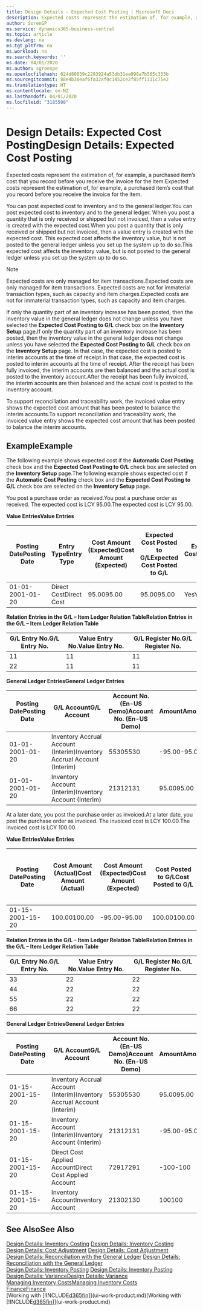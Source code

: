 ```yaml
---
title: Design Details - Expected Cost Posting | Microsoft Docs
description: Expected costs represent the estimation of, for example, a purchased item’s cost that you record before you receive the invoice for the item.
author: SorenGP
ms.service: dynamics365-business-central
ms.topic: article
ms.devlang: na
ms.tgt_pltfrm: na
ms.workload: na
ms.search.keywords: ''
ms.date: 04/01/2020
ms.author: sgroespe
ms.openlocfilehash: 024d80039c2293924a53db31ea998a7b565c333b
ms.sourcegitcommit: 88e4b30eaf6fa32af0c1452ce2f85ff1111c75e2
ms.translationtype: HT
ms.contentlocale: en-NZ
ms.lasthandoff: 04/01/2020
ms.locfileid: "3185508"
---
```

# <a name="design-details-expected-cost-posting"></a><span data-ttu-id="37ca6-103">Design Details: Expected Cost Posting</span><span class="sxs-lookup"><span data-stu-id="37ca6-103">Design Details: Expected Cost Posting</span></span>
<span data-ttu-id="37ca6-104">Expected costs represent the estimation of, for example, a purchased item’s cost that you record before you receive the invoice for the item.</span><span class="sxs-lookup"><span data-stu-id="37ca6-104">Expected costs represent the estimation of, for example, a purchased item’s cost that you record before you receive the invoice for the item.</span></span>  

 <span data-ttu-id="37ca6-105">You can post expected cost to inventory and to the general ledger.</span><span class="sxs-lookup"><span data-stu-id="37ca6-105">You can post expected cost to inventory and to the general ledger.</span></span> <span data-ttu-id="37ca6-106">When you post a quantity that is only received or shipped but not invoiced, then a value entry is created with the expected cost.</span><span class="sxs-lookup"><span data-stu-id="37ca6-106">When you post a quantity that is only received or shipped but not invoiced, then a value entry is created with the expected cost.</span></span> <span data-ttu-id="37ca6-107">This expected cost affects the inventory value, but is not posted to the general ledger unless you set up the system up to do so.</span><span class="sxs-lookup"><span data-stu-id="37ca6-107">This expected cost affects the inventory value, but is not posted to the general ledger unless you set up the system up to do so.</span></span>  

> [!NOTE]  
>  <span data-ttu-id="37ca6-108">Expected costs are only managed for item transactions.</span><span class="sxs-lookup"><span data-stu-id="37ca6-108">Expected costs are only managed for item transactions.</span></span> <span data-ttu-id="37ca6-109">Expected costs are not for immaterial transaction types, such as capacity and item charges.</span><span class="sxs-lookup"><span data-stu-id="37ca6-109">Expected costs are not for immaterial transaction types, such as capacity and item charges.</span></span>  

 <span data-ttu-id="37ca6-110">If only the quantity part of an inventory increase has been posted, then the inventory value in the general ledger does not change unless you have selected the **Expected Cost Posting to G/L** check box on the **Inventory Setup** page.</span><span class="sxs-lookup"><span data-stu-id="37ca6-110">If only the quantity part of an inventory increase has been posted, then the inventory value in the general ledger does not change unless you have selected the **Expected Cost Posting to G/L** check box on the **Inventory Setup** page.</span></span> <span data-ttu-id="37ca6-111">In that case, the expected cost is posted to interim accounts at the time of receipt.</span><span class="sxs-lookup"><span data-stu-id="37ca6-111">In that case, the expected cost is posted to interim accounts at the time of receipt.</span></span> <span data-ttu-id="37ca6-112">After the receipt has been fully invoiced, the interim accounts are then balanced and the actual cost is posted to the inventory account.</span><span class="sxs-lookup"><span data-stu-id="37ca6-112">After the receipt has been fully invoiced, the interim accounts are then balanced and the actual cost is posted to the inventory account.</span></span>  

 <span data-ttu-id="37ca6-113">To support reconciliation and traceability work, the invoiced value entry shows the expected cost amount that has been posted to balance the interim accounts.</span><span class="sxs-lookup"><span data-stu-id="37ca6-113">To support reconciliation and traceability work, the invoiced value entry shows the expected cost amount that has been posted to balance the interim accounts.</span></span>  

## <a name="example"></a><span data-ttu-id="37ca6-114">Example</span><span class="sxs-lookup"><span data-stu-id="37ca6-114">Example</span></span>  
 <span data-ttu-id="37ca6-115">The following example shows expected cost if the **Automatic Cost Posting** check box and the **Expected Cost Posting to G/L** check box are selected on the **Inventory Setup** page.</span><span class="sxs-lookup"><span data-stu-id="37ca6-115">The following example shows expected cost if the **Automatic Cost Posting** check box and the **Expected Cost Posting to G/L** check box are selected on the **Inventory Setup** page.</span></span>  

 <span data-ttu-id="37ca6-116">You post a purchase order as received.</span><span class="sxs-lookup"><span data-stu-id="37ca6-116">You post a purchase order as received.</span></span> <span data-ttu-id="37ca6-117">The expected cost is LCY 95.00.</span><span class="sxs-lookup"><span data-stu-id="37ca6-117">The expected cost is LCY 95.00.</span></span>  

 <span data-ttu-id="37ca6-118">**Value Entries**</span><span class="sxs-lookup"><span data-stu-id="37ca6-118">**Value Entries**</span></span>  

|<span data-ttu-id="37ca6-119">Posting Date</span><span class="sxs-lookup"><span data-stu-id="37ca6-119">Posting Date</span></span>|<span data-ttu-id="37ca6-120">Entry Type</span><span class="sxs-lookup"><span data-stu-id="37ca6-120">Entry Type</span></span>|<span data-ttu-id="37ca6-121">Cost Amount (Expected)</span><span class="sxs-lookup"><span data-stu-id="37ca6-121">Cost Amount (Expected)</span></span>|<span data-ttu-id="37ca6-122">Expected Cost Posted to G/L</span><span class="sxs-lookup"><span data-stu-id="37ca6-122">Expected Cost Posted to G/L</span></span>|<span data-ttu-id="37ca6-123">Expected Cost</span><span class="sxs-lookup"><span data-stu-id="37ca6-123">Expected Cost</span></span>|<span data-ttu-id="37ca6-124">Item Ledger Entry No.</span><span class="sxs-lookup"><span data-stu-id="37ca6-124">Item Ledger Entry No.</span></span>|<span data-ttu-id="37ca6-125">Entry No.</span><span class="sxs-lookup"><span data-stu-id="37ca6-125">Entry No.</span></span>|  
|------------------|----------------|------------------------------|----------------------------------|-------------------|---------------------------|---------------|  
|<span data-ttu-id="37ca6-126">01-01-20</span><span class="sxs-lookup"><span data-stu-id="37ca6-126">01-01-20</span></span>|<span data-ttu-id="37ca6-127">Direct Cost</span><span class="sxs-lookup"><span data-stu-id="37ca6-127">Direct Cost</span></span>|<span data-ttu-id="37ca6-128">95.00</span><span class="sxs-lookup"><span data-stu-id="37ca6-128">95.00</span></span>|<span data-ttu-id="37ca6-129">95.00</span><span class="sxs-lookup"><span data-stu-id="37ca6-129">95.00</span></span>|<span data-ttu-id="37ca6-130">Yes</span><span class="sxs-lookup"><span data-stu-id="37ca6-130">Yes</span></span>|<span data-ttu-id="37ca6-131">1</span><span class="sxs-lookup"><span data-stu-id="37ca6-131">1</span></span>|<span data-ttu-id="37ca6-132">1</span><span class="sxs-lookup"><span data-stu-id="37ca6-132">1</span></span>|  

 <span data-ttu-id="37ca6-133">**Relation Entries in the G/L – Item Ledger Relation Table**</span><span class="sxs-lookup"><span data-stu-id="37ca6-133">**Relation Entries in the G/L – Item Ledger Relation Table**</span></span>  

|<span data-ttu-id="37ca6-134">G/L Entry No.</span><span class="sxs-lookup"><span data-stu-id="37ca6-134">G/L Entry No.</span></span>|<span data-ttu-id="37ca6-135">Value Entry No.</span><span class="sxs-lookup"><span data-stu-id="37ca6-135">Value Entry No.</span></span>|<span data-ttu-id="37ca6-136">G/L Register No.</span><span class="sxs-lookup"><span data-stu-id="37ca6-136">G/L Register No.</span></span>|  
|--------------------|---------------------|-----------------------|  
|<span data-ttu-id="37ca6-137">1</span><span class="sxs-lookup"><span data-stu-id="37ca6-137">1</span></span>|<span data-ttu-id="37ca6-138">1</span><span class="sxs-lookup"><span data-stu-id="37ca6-138">1</span></span>|<span data-ttu-id="37ca6-139">1</span><span class="sxs-lookup"><span data-stu-id="37ca6-139">1</span></span>|  
|<span data-ttu-id="37ca6-140">2</span><span class="sxs-lookup"><span data-stu-id="37ca6-140">2</span></span>|<span data-ttu-id="37ca6-141">1</span><span class="sxs-lookup"><span data-stu-id="37ca6-141">1</span></span>|<span data-ttu-id="37ca6-142">1</span><span class="sxs-lookup"><span data-stu-id="37ca6-142">1</span></span>|  

 <span data-ttu-id="37ca6-143">**General Ledger Entries**</span><span class="sxs-lookup"><span data-stu-id="37ca6-143">**General Ledger Entries**</span></span>  

|<span data-ttu-id="37ca6-144">Posting Date</span><span class="sxs-lookup"><span data-stu-id="37ca6-144">Posting Date</span></span>|<span data-ttu-id="37ca6-145">G/L Account</span><span class="sxs-lookup"><span data-stu-id="37ca6-145">G/L Account</span></span>|<span data-ttu-id="37ca6-146">Account No. (En-US Demo)</span><span class="sxs-lookup"><span data-stu-id="37ca6-146">Account No. (En-US Demo)</span></span>|<span data-ttu-id="37ca6-147">Amount</span><span class="sxs-lookup"><span data-stu-id="37ca6-147">Amount</span></span>|<span data-ttu-id="37ca6-148">Entry No.</span><span class="sxs-lookup"><span data-stu-id="37ca6-148">Entry No.</span></span>|  
|------------------|------------------|---------------------------------|------------|---------------|  
|<span data-ttu-id="37ca6-149">01-01-20</span><span class="sxs-lookup"><span data-stu-id="37ca6-149">01-01-20</span></span>|<span data-ttu-id="37ca6-150">Inventory Accrual Account (Interim)</span><span class="sxs-lookup"><span data-stu-id="37ca6-150">Inventory Accrual Account (Interim)</span></span>|<span data-ttu-id="37ca6-151">5530</span><span class="sxs-lookup"><span data-stu-id="37ca6-151">5530</span></span>|<span data-ttu-id="37ca6-152">-95.00</span><span class="sxs-lookup"><span data-stu-id="37ca6-152">-95.00</span></span>|<span data-ttu-id="37ca6-153">2</span><span class="sxs-lookup"><span data-stu-id="37ca6-153">2</span></span>|  
|<span data-ttu-id="37ca6-154">01-01-20</span><span class="sxs-lookup"><span data-stu-id="37ca6-154">01-01-20</span></span>|<span data-ttu-id="37ca6-155">Inventory Account (Interim)</span><span class="sxs-lookup"><span data-stu-id="37ca6-155">Inventory Account (Interim)</span></span>|<span data-ttu-id="37ca6-156">2131</span><span class="sxs-lookup"><span data-stu-id="37ca6-156">2131</span></span>|<span data-ttu-id="37ca6-157">95.00</span><span class="sxs-lookup"><span data-stu-id="37ca6-157">95.00</span></span>|<span data-ttu-id="37ca6-158">1</span><span class="sxs-lookup"><span data-stu-id="37ca6-158">1</span></span>|  

 <span data-ttu-id="37ca6-159">At a later date, you post the purchase order as invoiced.</span><span class="sxs-lookup"><span data-stu-id="37ca6-159">At a later date, you post the purchase order as invoiced.</span></span> <span data-ttu-id="37ca6-160">The invoiced cost is LCY 100.00.</span><span class="sxs-lookup"><span data-stu-id="37ca6-160">The invoiced cost is LCY 100.00.</span></span>  

 <span data-ttu-id="37ca6-161">**Value Entries**</span><span class="sxs-lookup"><span data-stu-id="37ca6-161">**Value Entries**</span></span>  

|<span data-ttu-id="37ca6-162">Posting Date</span><span class="sxs-lookup"><span data-stu-id="37ca6-162">Posting Date</span></span>|<span data-ttu-id="37ca6-163">Cost Amount (Actual)</span><span class="sxs-lookup"><span data-stu-id="37ca6-163">Cost Amount (Actual)</span></span>|<span data-ttu-id="37ca6-164">Cost Amount (Expected)</span><span class="sxs-lookup"><span data-stu-id="37ca6-164">Cost Amount (Expected)</span></span>|<span data-ttu-id="37ca6-165">Cost Posted to G/L</span><span class="sxs-lookup"><span data-stu-id="37ca6-165">Cost Posted to G/L</span></span>|<span data-ttu-id="37ca6-166">Expected Cost</span><span class="sxs-lookup"><span data-stu-id="37ca6-166">Expected Cost</span></span>|<span data-ttu-id="37ca6-167">Item Ledger Entry No.</span><span class="sxs-lookup"><span data-stu-id="37ca6-167">Item Ledger Entry No.</span></span>|<span data-ttu-id="37ca6-168">Entry No.</span><span class="sxs-lookup"><span data-stu-id="37ca6-168">Entry No.</span></span>|  
|------------------|----------------------------|------------------------------|-------------------------|-------------------|---------------------------|---------------|  
|<span data-ttu-id="37ca6-169">01-15-20</span><span class="sxs-lookup"><span data-stu-id="37ca6-169">01-15-20</span></span>|<span data-ttu-id="37ca6-170">100.00</span><span class="sxs-lookup"><span data-stu-id="37ca6-170">100.00</span></span>|<span data-ttu-id="37ca6-171">-95.00</span><span class="sxs-lookup"><span data-stu-id="37ca6-171">-95.00</span></span>|<span data-ttu-id="37ca6-172">100.00</span><span class="sxs-lookup"><span data-stu-id="37ca6-172">100.00</span></span>|<span data-ttu-id="37ca6-173">No</span><span class="sxs-lookup"><span data-stu-id="37ca6-173">No</span></span>|<span data-ttu-id="37ca6-174">1</span><span class="sxs-lookup"><span data-stu-id="37ca6-174">1</span></span>|<span data-ttu-id="37ca6-175">2</span><span class="sxs-lookup"><span data-stu-id="37ca6-175">2</span></span>|  

 <span data-ttu-id="37ca6-176">**Relation Entries in the G/L – Item Ledger Relation Table**</span><span class="sxs-lookup"><span data-stu-id="37ca6-176">**Relation Entries in the G/L – Item Ledger Relation Table**</span></span>  

|<span data-ttu-id="37ca6-177">G/L Entry No.</span><span class="sxs-lookup"><span data-stu-id="37ca6-177">G/L Entry No.</span></span>|<span data-ttu-id="37ca6-178">Value Entry No.</span><span class="sxs-lookup"><span data-stu-id="37ca6-178">Value Entry No.</span></span>|<span data-ttu-id="37ca6-179">G/L Register No.</span><span class="sxs-lookup"><span data-stu-id="37ca6-179">G/L Register No.</span></span>|  
|--------------------|---------------------|-----------------------|  
|<span data-ttu-id="37ca6-180">3</span><span class="sxs-lookup"><span data-stu-id="37ca6-180">3</span></span>|<span data-ttu-id="37ca6-181">2</span><span class="sxs-lookup"><span data-stu-id="37ca6-181">2</span></span>|<span data-ttu-id="37ca6-182">2</span><span class="sxs-lookup"><span data-stu-id="37ca6-182">2</span></span>|  
|<span data-ttu-id="37ca6-183">4</span><span class="sxs-lookup"><span data-stu-id="37ca6-183">4</span></span>|<span data-ttu-id="37ca6-184">2</span><span class="sxs-lookup"><span data-stu-id="37ca6-184">2</span></span>|<span data-ttu-id="37ca6-185">2</span><span class="sxs-lookup"><span data-stu-id="37ca6-185">2</span></span>|  
|<span data-ttu-id="37ca6-186">5</span><span class="sxs-lookup"><span data-stu-id="37ca6-186">5</span></span>|<span data-ttu-id="37ca6-187">2</span><span class="sxs-lookup"><span data-stu-id="37ca6-187">2</span></span>|<span data-ttu-id="37ca6-188">2</span><span class="sxs-lookup"><span data-stu-id="37ca6-188">2</span></span>|  
|<span data-ttu-id="37ca6-189">6</span><span class="sxs-lookup"><span data-stu-id="37ca6-189">6</span></span>|<span data-ttu-id="37ca6-190">2</span><span class="sxs-lookup"><span data-stu-id="37ca6-190">2</span></span>|<span data-ttu-id="37ca6-191">2</span><span class="sxs-lookup"><span data-stu-id="37ca6-191">2</span></span>|  

 <span data-ttu-id="37ca6-192">**General Ledger Entries**</span><span class="sxs-lookup"><span data-stu-id="37ca6-192">**General Ledger Entries**</span></span>  

|<span data-ttu-id="37ca6-193">Posting Date</span><span class="sxs-lookup"><span data-stu-id="37ca6-193">Posting Date</span></span>|<span data-ttu-id="37ca6-194">G/L Account</span><span class="sxs-lookup"><span data-stu-id="37ca6-194">G/L Account</span></span>|<span data-ttu-id="37ca6-195">Account No. (En-US Demo)</span><span class="sxs-lookup"><span data-stu-id="37ca6-195">Account No. (En-US Demo)</span></span>|<span data-ttu-id="37ca6-196">Amount</span><span class="sxs-lookup"><span data-stu-id="37ca6-196">Amount</span></span>|<span data-ttu-id="37ca6-197">Entry No.</span><span class="sxs-lookup"><span data-stu-id="37ca6-197">Entry No.</span></span>|  
|------------------|------------------|---------------------------------|------------|---------------|  
|<span data-ttu-id="37ca6-198">01-15-20</span><span class="sxs-lookup"><span data-stu-id="37ca6-198">01-15-20</span></span>|<span data-ttu-id="37ca6-199">Inventory Accrual Account (Interim)</span><span class="sxs-lookup"><span data-stu-id="37ca6-199">Inventory Accrual Account (Interim)</span></span>|<span data-ttu-id="37ca6-200">5530</span><span class="sxs-lookup"><span data-stu-id="37ca6-200">5530</span></span>|<span data-ttu-id="37ca6-201">95.00</span><span class="sxs-lookup"><span data-stu-id="37ca6-201">95.00</span></span>|<span data-ttu-id="37ca6-202">4</span><span class="sxs-lookup"><span data-stu-id="37ca6-202">4</span></span>|  
|<span data-ttu-id="37ca6-203">01-15-20</span><span class="sxs-lookup"><span data-stu-id="37ca6-203">01-15-20</span></span>|<span data-ttu-id="37ca6-204">Inventory Account (Interim)</span><span class="sxs-lookup"><span data-stu-id="37ca6-204">Inventory Account (Interim)</span></span>|<span data-ttu-id="37ca6-205">2131</span><span class="sxs-lookup"><span data-stu-id="37ca6-205">2131</span></span>|<span data-ttu-id="37ca6-206">-95.00</span><span class="sxs-lookup"><span data-stu-id="37ca6-206">-95.00</span></span>|<span data-ttu-id="37ca6-207">3</span><span class="sxs-lookup"><span data-stu-id="37ca6-207">3</span></span>|  
|<span data-ttu-id="37ca6-208">01-15-20</span><span class="sxs-lookup"><span data-stu-id="37ca6-208">01-15-20</span></span>|<span data-ttu-id="37ca6-209">Direct Cost Applied Account</span><span class="sxs-lookup"><span data-stu-id="37ca6-209">Direct Cost Applied Account</span></span>|<span data-ttu-id="37ca6-210">7291</span><span class="sxs-lookup"><span data-stu-id="37ca6-210">7291</span></span>|<span data-ttu-id="37ca6-211">-100</span><span class="sxs-lookup"><span data-stu-id="37ca6-211">-100</span></span>|<span data-ttu-id="37ca6-212">6</span><span class="sxs-lookup"><span data-stu-id="37ca6-212">6</span></span>|  
|<span data-ttu-id="37ca6-213">01-15-20</span><span class="sxs-lookup"><span data-stu-id="37ca6-213">01-15-20</span></span>|<span data-ttu-id="37ca6-214">Inventory Account</span><span class="sxs-lookup"><span data-stu-id="37ca6-214">Inventory Account</span></span>|<span data-ttu-id="37ca6-215">2130</span><span class="sxs-lookup"><span data-stu-id="37ca6-215">2130</span></span>|<span data-ttu-id="37ca6-216">100</span><span class="sxs-lookup"><span data-stu-id="37ca6-216">100</span></span>|<span data-ttu-id="37ca6-217">5</span><span class="sxs-lookup"><span data-stu-id="37ca6-217">5</span></span>|  

## <a name="see-also"></a><span data-ttu-id="37ca6-218">See Also</span><span class="sxs-lookup"><span data-stu-id="37ca6-218">See Also</span></span>
 <span data-ttu-id="37ca6-219">[Design Details: Inventory Costing](design-details-inventory-costing.md) </span><span class="sxs-lookup"><span data-stu-id="37ca6-219">[Design Details: Inventory Costing](design-details-inventory-costing.md) </span></span>  
 <span data-ttu-id="37ca6-220">[Design Details: Cost Adjustment](design-details-cost-adjustment.md) </span><span class="sxs-lookup"><span data-stu-id="37ca6-220">[Design Details: Cost Adjustment](design-details-cost-adjustment.md) </span></span>  
 <span data-ttu-id="37ca6-221">[Design Details: Reconciliation with the General Ledger](design-details-reconciliation-with-the-general-ledger.md) </span><span class="sxs-lookup"><span data-stu-id="37ca6-221">[Design Details: Reconciliation with the General Ledger](design-details-reconciliation-with-the-general-ledger.md) </span></span>  
 <span data-ttu-id="37ca6-222">[Design Details: Inventory Posting](design-details-inventory-posting.md) </span><span class="sxs-lookup"><span data-stu-id="37ca6-222">[Design Details: Inventory Posting](design-details-inventory-posting.md) </span></span>  
 [<span data-ttu-id="37ca6-223">Design Details: Variance</span><span class="sxs-lookup"><span data-stu-id="37ca6-223">Design Details: Variance</span></span>](design-details-variance.md)  
 [<span data-ttu-id="37ca6-224">Managing Inventory Costs</span><span class="sxs-lookup"><span data-stu-id="37ca6-224">Managing Inventory Costs</span></span>](finance-manage-inventory-costs.md)  
 [<span data-ttu-id="37ca6-225">Finance</span><span class="sxs-lookup"><span data-stu-id="37ca6-225">Finance</span></span>](finance.md)  
 <span data-ttu-id="37ca6-226">[Working with [!INCLUDE[d365fin](includes/d365fin_md.md)]](ui-work-product.md)</span><span class="sxs-lookup"><span data-stu-id="37ca6-226">[Working with [!INCLUDE[d365fin](includes/d365fin_md.md)]](ui-work-product.md)</span></span>
